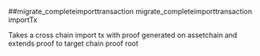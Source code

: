 ##migrate_completeimporttransaction
migrate_completeimporttransaction importTx

Takes a cross chain import tx with proof generated on assetchain and extends proof to target chain proof root
```
